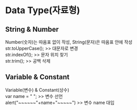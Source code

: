 <h1>Data Type(자료형)</h1>
<h2>String & Number</h2>
<div>Number(숫자)는 따옴표 없이 작성, String(문자)은 따옴표 안에 작성</div>
<div>str.toUpperCase();   >>  대문자로 변경</div>
<div>str.indexOf();   >>  문자 위치 찾기</div>
<div>str.trim();   >>  공백 삭제</div>

<h2>Variable & Constant</h2>
<div>Variable(변수) & Constant(상수)</div>
<div>var name = " "; >> 변수 선언</div>
<div>alert("~~~~~~"+name+"~~~~~") >> 변수 name 대입
